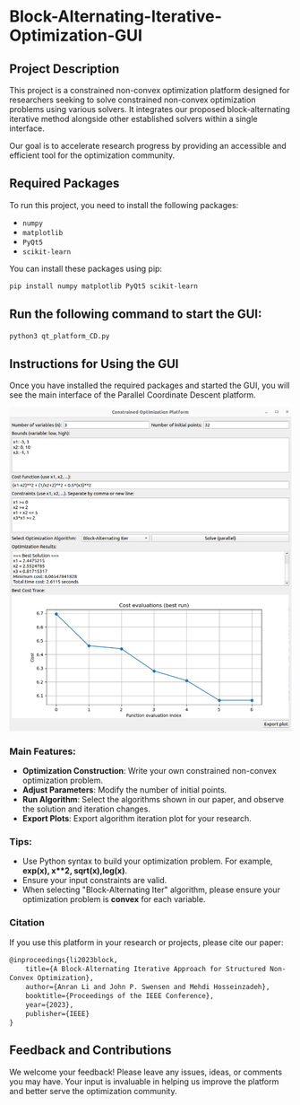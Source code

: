 # Block-Alternating-Iterative-Optimization-GUI

## Project Description

This project is a constrained non-convex optimization platform designed for researchers seeking to solve constrained non-convex optimization problems using various solvers. It integrates our proposed block-alternating iterative method alongside other established solvers within a single interface. 

Our goal is to accelerate research progress by providing an accessible and efficient tool for the optimization community.

## Required Packages

To run this project, you need to install the following packages:

- `numpy`
- `matplotlib`
- `PyQt5`
- `scikit-learn`

You can install these packages using pip:

```bash
pip install numpy matplotlib PyQt5 scikit-learn
```

## Run the following command to start the GUI:

```bash
python3 qt_platform_CD.py
```


## Instructions for Using the GUI

Once you have installed the required packages and started the GUI, you will see the main interface of the Parallel Coordinate Descent platform. 

![Parallel Coordinate Descent GUI](paper_plot/GUI_cd.png)

### Main Features:
- **Optimization Construction**: Write your own constrained non-convex optimization problem.
- **Adjust Parameters**: Modify the number of initial points.
- **Run Algorithm**: Select the algorithms shown in our paper, and observe the solution and iteration changes.
- **Export Plots**: Export algorithm iteration plot for your research.

### Tips:
- Use Python syntax to build your optimization problem. For example, **exp(x), x\**2, sqrt(x),log(x)**.
- Ensure your input constraints are valid.
- When selecting "Block-Alternating Iter" algorithm, please ensure your optimization problem is **convex** for each variable.


### Citation

If you use this platform in your research or projects, please cite our paper:

```
@inproceedings{li2023block,
    title={A Block-Alternating Iterative Approach for Structured Non-Convex Optimization},
    author={Anran Li and John P. Swensen and Mehdi Hosseinzadeh},
    booktitle={Proceedings of the IEEE Conference},
    year={2023},
    publisher={IEEE}
}
```


## Feedback and Contributions

We welcome your feedback! Please leave any issues, ideas, or comments you may have. Your input is invaluable in helping us improve the platform and better serve the optimization community.
